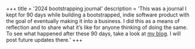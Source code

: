 +++
title = '2024 bootstrapping journal'
description = 'This was a journal I kept for 90 days while building a bootstrapped, indie software product with the goal of eventually making it into a business. I did this as a means of reflection and to share what it’s like for anyone thinking of doing the same. To see what happened after these 90 days, take a look at [my blog](/blog/). I will post future updates there.'
+++
